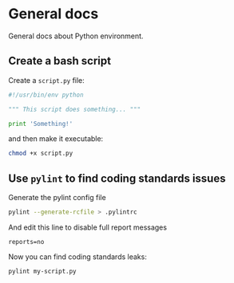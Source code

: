 # General docs
General docs about Python environment.

## Create a bash script

Create a `script.py` file:
```python
#!/usr/bin/env python

""" This script does something... """

print 'Something!'
```

and then make it executable:
```bash
chmod +x script.py
```

## Use `pylint` to find coding standards issues

Generate the pylint config file
```bash
pylint --generate-rcfile > .pylintrc
```
And edit this line to disable full report messages
```text
reports=no
```
Now you can find coding standards leaks:
```bash
pylint my-script.py
```
